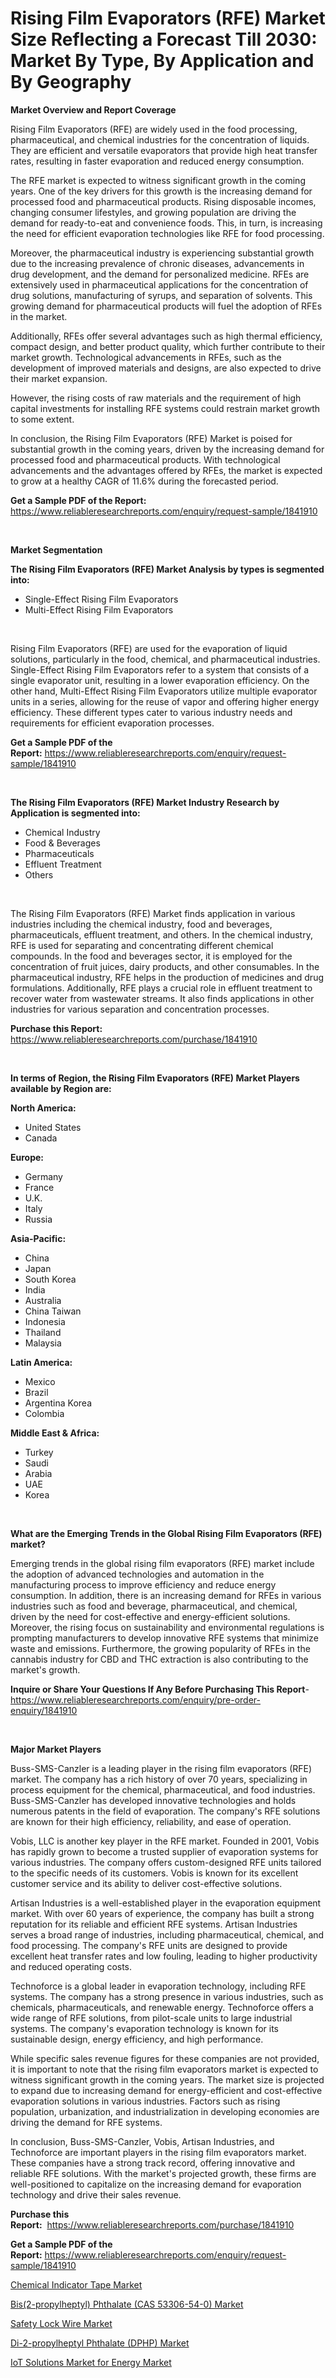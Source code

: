 <p><h1>Rising Film Evaporators (RFE) Market Size Reflecting a Forecast Till 2030: Market By Type, By Application and By Geography</h1></p><p><strong>Market Overview and Report Coverage</strong></p>
<p><p>Rising Film Evaporators (RFE) are widely used in the food processing, pharmaceutical, and chemical industries for the concentration of liquids. They are efficient and versatile evaporators that provide high heat transfer rates, resulting in faster evaporation and reduced energy consumption.</p><p>The RFE market is expected to witness significant growth in the coming years. One of the key drivers for this growth is the increasing demand for processed food and pharmaceutical products. Rising disposable incomes, changing consumer lifestyles, and growing population are driving the demand for ready-to-eat and convenience foods. This, in turn, is increasing the need for efficient evaporation technologies like RFE for food processing.</p><p>Moreover, the pharmaceutical industry is experiencing substantial growth due to the increasing prevalence of chronic diseases, advancements in drug development, and the demand for personalized medicine. RFEs are extensively used in pharmaceutical applications for the concentration of drug solutions, manufacturing of syrups, and separation of solvents. This growing demand for pharmaceutical products will fuel the adoption of RFEs in the market.</p><p>Additionally, RFEs offer several advantages such as high thermal efficiency, compact design, and better product quality, which further contribute to their market growth. Technological advancements in RFEs, such as the development of improved materials and designs, are also expected to drive their market expansion.</p><p>However, the rising costs of raw materials and the requirement of high capital investments for installing RFE systems could restrain market growth to some extent.</p><p>In conclusion, the Rising Film Evaporators (RFE) Market is poised for substantial growth in the coming years, driven by the increasing demand for processed food and pharmaceutical products. With technological advancements and the advantages offered by RFEs, the market is expected to grow at a healthy CAGR of 11.6% during the forecasted period.</p></p>
<p><strong>Get a Sample PDF of the Report:</strong> <a href="https://www.reliableresearchreports.com/enquiry/request-sample/1841910">https://www.reliableresearchreports.com/enquiry/request-sample/1841910</a></p>
<p>&nbsp;</p>
<p><strong>Market Segmentation</strong></p>
<p><strong>The Rising Film Evaporators (RFE) Market Analysis by types is segmented into:</strong></p>
<p><ul><li>Single-Effect Rising Film Evaporators</li><li>Multi-Effect Rising Film Evaporators</li></ul></p>
<p>&nbsp;</p>
<p><p>Rising Film Evaporators (RFE) are used for the evaporation of liquid solutions, particularly in the food, chemical, and pharmaceutical industries. Single-Effect Rising Film Evaporators refer to a system that consists of a single evaporator unit, resulting in a lower evaporation efficiency. On the other hand, Multi-Effect Rising Film Evaporators utilize multiple evaporator units in a series, allowing for the reuse of vapor and offering higher energy efficiency. These different types cater to various industry needs and requirements for efficient evaporation processes.</p></p>
<p><strong>Get a Sample PDF of the Report:</strong>&nbsp;<a href="https://www.reliableresearchreports.com/enquiry/request-sample/1841910">https://www.reliableresearchreports.com/enquiry/request-sample/1841910</a></p>
<p>&nbsp;</p>
<p><strong>The Rising Film Evaporators (RFE) Market Industry Research by Application is segmented into:</strong></p>
<p><ul><li>Chemical Industry</li><li>Food & Beverages</li><li>Pharmaceuticals</li><li>Effluent Treatment</li><li>Others</li></ul></p>
<p>&nbsp;</p>
<p><p>The Rising Film Evaporators (RFE) Market finds application in various industries including the chemical industry, food and beverages, pharmaceuticals, effluent treatment, and others. In the chemical industry, RFE is used for separating and concentrating different chemical compounds. In the food and beverages sector, it is employed for the concentration of fruit juices, dairy products, and other consumables. In the pharmaceutical industry, RFE helps in the production of medicines and drug formulations. Additionally, RFE plays a crucial role in effluent treatment to recover water from wastewater streams. It also finds applications in other industries for various separation and concentration processes.</p></p>
<p><strong>Purchase this Report:</strong>&nbsp; <a href="https://www.reliableresearchreports.com/purchase/1841910">https://www.reliableresearchreports.com/purchase/1841910</a></p>
<p>&nbsp;</p>
<p><strong>In terms of Region, the Rising Film Evaporators (RFE) Market Players available by Region are:</strong></p>
<p>
    <p> <strong> North America: </strong>
        <ul>
            <li>United States</li>
            <li>Canada</li>
        </ul>
        </p> 
    <p> <strong> Europe: </strong>
        <ul>
            <li>Germany</li>
            <li>France</li>
            <li>U.K.</li>
            <li>Italy</li>
            <li>Russia</li>
        </ul>
        </p> 
    <p> <strong> Asia-Pacific: </strong>
        <ul>
            <li>China</li>
            <li>Japan</li>
            <li>South Korea</li>
            <li>India</li>
            <li>Australia</li>
            <li>China Taiwan</li>
            <li>Indonesia</li>
            <li>Thailand</li>
            <li>Malaysia</li>
        </ul>
        </p> 
    <p> <strong> Latin America: </strong>
        <ul>
            <li>Mexico</li>
            <li>Brazil</li>
            <li>Argentina Korea</li>
            <li>Colombia</li>
        </ul>
        </p> 
    <p> <strong> Middle East & Africa: </strong>
        <ul>
            <li>Turkey</li>
            <li>Saudi</li>
            <li>Arabia</li>
            <li>UAE</li>
            <li>Korea</li>
        </ul>
    </p>
    </p>
<p>&nbsp;</p>
<p><strong>What are the Emerging Trends in the Global Rising Film Evaporators (RFE) market?</strong></p>
<p><p>Emerging trends in the global rising film evaporators (RFE) market include the adoption of advanced technologies and automation in the manufacturing process to improve efficiency and reduce energy consumption. In addition, there is an increasing demand for RFEs in various industries such as food and beverage, pharmaceutical, and chemical, driven by the need for cost-effective and energy-efficient solutions. Moreover, the rising focus on sustainability and environmental regulations is prompting manufacturers to develop innovative RFE systems that minimize waste and emissions. Furthermore, the growing popularity of RFEs in the cannabis industry for CBD and THC extraction is also contributing to the market's growth.</p></p>
<p><strong>Inquire or Share Your Questions If Any Before Purchasing This Report</strong>- <a href="https://www.reliableresearchreports.com/enquiry/pre-order-enquiry/1841910">https://www.reliableresearchreports.com/enquiry/pre-order-enquiry/1841910</a></p>
<p>&nbsp;</p>
<p><strong>Major Market Players</strong></p>
<p><p>Buss-SMS-Canzler is a leading player in the rising film evaporators (RFE) market. The company has a rich history of over 70 years, specializing in process equipment for the chemical, pharmaceutical, and food industries. Buss-SMS-Canzler has developed innovative technologies and holds numerous patents in the field of evaporation. The company's RFE solutions are known for their high efficiency, reliability, and ease of operation.</p><p>Vobis, LLC is another key player in the RFE market. Founded in 2001, Vobis has rapidly grown to become a trusted supplier of evaporation systems for various industries. The company offers custom-designed RFE units tailored to the specific needs of its customers. Vobis is known for its excellent customer service and its ability to deliver cost-effective solutions.</p><p>Artisan Industries is a well-established player in the evaporation equipment market. With over 60 years of experience, the company has built a strong reputation for its reliable and efficient RFE systems. Artisan Industries serves a broad range of industries, including pharmaceutical, chemical, and food processing. The company's RFE units are designed to provide excellent heat transfer rates and low fouling, leading to higher productivity and reduced operating costs.</p><p>Technoforce is a global leader in evaporation technology, including RFE systems. The company has a strong presence in various industries, such as chemicals, pharmaceuticals, and renewable energy. Technoforce offers a wide range of RFE solutions, from pilot-scale units to large industrial systems. The company's evaporation technology is known for its sustainable design, energy efficiency, and high performance.</p><p>While specific sales revenue figures for these companies are not provided, it is important to note that the rising film evaporators market is expected to witness significant growth in the coming years. The market size is projected to expand due to increasing demand for energy-efficient and cost-effective evaporation solutions in various industries. Factors such as rising population, urbanization, and industrialization in developing economies are driving the demand for RFE systems.</p><p>In conclusion, Buss-SMS-Canzler, Vobis, Artisan Industries, and Technoforce are important players in the rising film evaporators market. These companies have a strong track record, offering innovative and reliable RFE solutions. With the market's projected growth, these firms are well-positioned to capitalize on the increasing demand for evaporation technology and drive their sales revenue.</p></p>
<p><strong>Purchase this Report:</strong>&nbsp;&nbsp;<a href="https://www.reliableresearchreports.com/purchase/1841910">https://www.reliableresearchreports.com/purchase/1841910</a></p>
<p></p>
<p><strong>Get a Sample PDF of the Report:</strong>&nbsp;<a href="https://www.reliableresearchreports.com/enquiry/request-sample/1841910">https://www.reliableresearchreports.com/enquiry/request-sample/1841910</a></p>
<p><p><a href="https://medium.com/@emerylittle2023/decoding-chemical-indicator-tape-market-metrics-market-share-trends-and-growth-patterns-70cb6a8041d5">Chemical Indicator Tape Market</a></p><p><a href="https://github.com/kuntayevaz/Market-Research-Report-List-1/blob/main/bis2-propylheptyl-phthalate-cas-53306-54-0-market.md">Bis(2-propylheptyl) Phthalate (CAS 53306-54-0) Market</a></p><p><a href="https://www.linkedin.com/pulse/safety-lock-wire-market-research-report-unlocks-analysis/">Safety Lock Wire Market</a></p><p><a href="https://github.com/kipkeeva/Market-Research-Report-List-1/blob/main/di-2-propylheptyl-phthalate-dphp-market.md">Di-2-propylheptyl Phthalate (DPHP) Market</a></p><p><a href="https://www.linkedin.com/pulse/decoding-iot-solutions-market-energy-deep/">IoT Solutions Market for Energy Market</a></p></p>